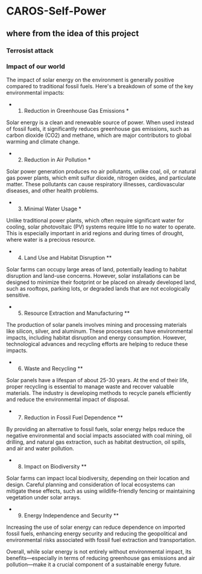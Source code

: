 # CAROS-Self-Power
## where from the idea of this project
### Terrosist attack
### Impact of our world

The impact of solar energy on the environment is generally positive compared to traditional fossil fuels. Here's a breakdown of some of the key environmental impacts:

* 1. Reduction in Greenhouse Gas Emissions *
     
Solar energy is a clean and renewable source of power. When used instead of fossil fuels, it significantly reduces greenhouse gas emissions, such as carbon dioxide (CO2) and methane, which are major contributors to global warming and climate change.

* 2. Reduction in Air Pollution *

Solar power generation produces no air pollutants, unlike coal, oil, or natural gas power plants, which emit sulfur dioxide, nitrogen oxides, and particulate matter. These pollutants can cause respiratory illnesses, cardiovascular diseases, and other health problems.

* 3. Minimal Water Usage *

Unlike traditional power plants, which often require significant water for cooling, solar photovoltaic (PV) systems require little to no water to operate. This is especially important in arid regions and during times of drought, where water is a precious resource.

* 4. Land Use and Habitat Disruption **

Solar farms can occupy large areas of land, potentially leading to habitat disruption and land-use concerns. However, solar installations can be designed to minimize their footprint or be placed on already developed land, such as rooftops, parking lots, or degraded lands that are not ecologically sensitive.

* 5. Resource Extraction and Manufacturing **

The production of solar panels involves mining and processing materials like silicon, silver, and aluminum. These processes can have environmental impacts, including habitat disruption and energy consumption. However, technological advances and recycling efforts are helping to reduce these impacts.

* 6. Waste and Recycling **

Solar panels have a lifespan of about 25-30 years. At the end of their life, proper recycling is essential to manage waste and recover valuable materials. The industry is developing methods to recycle panels efficiently and reduce the environmental impact of disposal.

* 7. Reduction in Fossil Fuel Dependence **

By providing an alternative to fossil fuels, solar energy helps reduce the negative environmental and social impacts associated with coal mining, oil drilling, and natural gas extraction, such as habitat destruction, oil spills, and air and water pollution.

* 8. Impact on Biodiversity **

Solar farms can impact local biodiversity, depending on their location and design. Careful planning and consideration of local ecosystems can mitigate these effects, such as using wildlife-friendly fencing or maintaining vegetation under solar arrays.

* 9. Energy Independence and Security **

Increasing the use of solar energy can reduce dependence on imported fossil fuels, enhancing energy security and reducing the geopolitical and environmental risks associated with fossil fuel extraction and transportation.

Overall, while solar energy is not entirely without environmental impact, its benefits—especially in terms of reducing greenhouse gas emissions and air pollution—make it a crucial component of a sustainable energy future.
